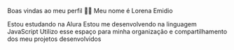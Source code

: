Boas vindas ao meu perfil 💙💙
Meu nome é Lorena Emidio

Estou estudando na Alura
Estou me desenvolvendo na linguagem JavaScript
Utilizo esse espaço para minha organização e compartilhamento dos meu projetos desenvolvidos
